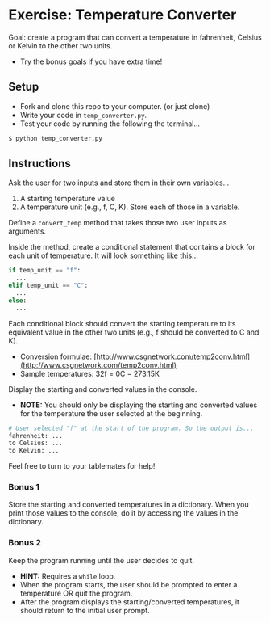 # Exercise: Temperature Converter

Goal: create a program that can convert a temperature in fahrenheit, Celsius or Kelvin to the other two units.
- Try the bonus goals if you have extra time!

## Setup

* Fork and clone this repo to your computer. (or just clone)
* Write your code in  `temp_converter.py`.
* Test your code by running the following the terminal...

```bash
$ python temp_converter.py
```

## Instructions

Ask the user for two inputs and store them in their own variables...  
  1. A starting temperature value  
  2. A temperature unit (e.g., f, C, K). Store each of those in a variable.  

Define a `convert_temp` method that takes those two user inputs as arguments.  

Inside the method, create a conditional statement that contains a block for each unit of temperature. It will look something like this...  

```py
if temp_unit == "f":
  ...
elif temp_unit == "C":
  ...
else:
  ...
```

Each conditional block should convert the starting temperature to its equivalent value in the other two units (e.g., f should be converted to C and K).  
* Conversion formulae: [http://www.csgnetwork.com/temp2conv.html](http://www.csgnetwork.com/temp2conv.html)
* Sample temperatures: 32f = 0C = 273.15K

Display the starting and converted values in the console.  
* **NOTE:** You should only be displaying the starting and converted values for the temperature the user selected at the beginning.

```py
# User selected "f" at the start of the program. So the output is...
fahrenheit: ...
to Celsius: ...
to Kelvin: ...
```

Feel free to turn to your tablemates for help!  

### Bonus 1

Store the starting and converted temperatures in a dictionary. When you print those values to the console, do it by accessing the values in the dictionary.

### Bonus 2

Keep the program running until the user decides to quit.
* **HINT:** Requires a `while` loop.
* When the program starts, the user should be prompted to enter a temperature OR quit the program.
* After the program displays the starting/converted temperatures, it should return to the initial user prompt.

